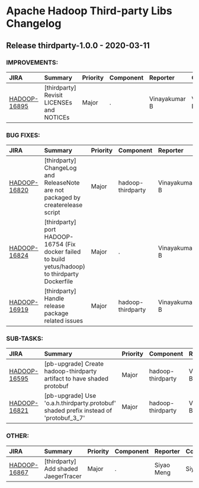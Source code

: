 
<!---
# Licensed to the Apache Software Foundation (ASF) under one
# or more contributor license agreements.  See the NOTICE file
# distributed with this work for additional information
# regarding copyright ownership.  The ASF licenses this file
# to you under the Apache License, Version 2.0 (the
# "License"); you may not use this file except in compliance
# with the License.  You may obtain a copy of the License at
#
#     http://www.apache.org/licenses/LICENSE-2.0
#
# Unless required by applicable law or agreed to in writing, software
# distributed under the License is distributed on an "AS IS" BASIS,
# WITHOUT WARRANTIES OR CONDITIONS OF ANY KIND, either express or implied.
# See the License for the specific language governing permissions and
# limitations under the License.
-->
# Apache Hadoop Third-party Libs Changelog

## Release thirdparty-1.0.0 - 2020-03-11



### IMPROVEMENTS:

| JIRA | Summary | Priority | Component | Reporter | Contributor |
|:---- |:---- | :--- |:---- |:---- |:---- |
| [HADOOP-16895](https://issues.apache.org/jira/browse/HADOOP-16895) | [thirdparty] Revisit LICENSEs and NOTICEs |  Major | . | Vinayakumar B | Vinayakumar B |


### BUG FIXES:

| JIRA | Summary | Priority | Component | Reporter | Contributor |
|:---- |:---- | :--- |:---- |:---- |:---- |
| [HADOOP-16820](https://issues.apache.org/jira/browse/HADOOP-16820) | [thirdparty] ChangeLog and ReleaseNote are not packaged by createrelease script |  Major | hadoop-thirdparty | Vinayakumar B | Vinayakumar B |
| [HADOOP-16824](https://issues.apache.org/jira/browse/HADOOP-16824) | [thirdparty] port HADOOP-16754 (Fix docker failed to build yetus/hadoop) to thirdparty Dockerfile |  Major | . | Vinayakumar B | Vinayakumar B |
| [HADOOP-16919](https://issues.apache.org/jira/browse/HADOOP-16919) | [thirdparty] Handle release package related issues |  Major | hadoop-thirdparty | Vinayakumar B | Vinayakumar B |


### SUB-TASKS:

| JIRA | Summary | Priority | Component | Reporter | Contributor |
|:---- |:---- | :--- |:---- |:---- |:---- |
| [HADOOP-16595](https://issues.apache.org/jira/browse/HADOOP-16595) | [pb-upgrade] Create hadoop-thirdparty artifact to have shaded protobuf |  Major | hadoop-thirdparty | Vinayakumar B | Vinayakumar B |
| [HADOOP-16821](https://issues.apache.org/jira/browse/HADOOP-16821) | [pb-upgrade] Use 'o.a.h.thirdparty.protobuf' shaded prefix instead of 'protobuf\_3\_7' |  Major | hadoop-thirdparty | Vinayakumar B | Vinayakumar B |


### OTHER:

| JIRA | Summary | Priority | Component | Reporter | Contributor |
|:---- |:---- | :--- |:---- |:---- |:---- |
| [HADOOP-16867](https://issues.apache.org/jira/browse/HADOOP-16867) | [thirdparty] Add shaded JaegerTracer |  Major | . | Siyao Meng | Siyao Meng |


